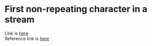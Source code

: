 # First non-repeating character in a stream
Link is [here](https://practice.geeksforgeeks.org/problems/first-non-repeating-character-in-a-stream/0)
<br>
Reference link is [here](https://www.youtube.com/watch?time_continue=9&v=tWJLni6D2Q4&feature=emb_title)